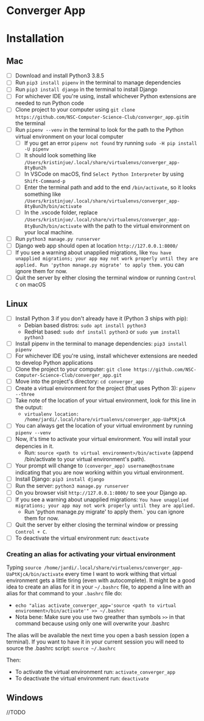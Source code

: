 # Converger App

# Installation
## Mac

- [ ] Download and install Python3 3.8.5
- [ ] Run `pip3 install pipenv` in the terminal to manage dependencies
- [ ] Run `pip3 install django` in the terminal to install Django
- [ ] For whichever IDE you're using, install whichever Python extensions are needed to run Python code
- [ ] Clone project to your computer using `git clone https://github.com/NSC-Computer-Science-Club/converger_app.git`in the terminal
- [ ] Run `pipenv --venv` in the terminal to look for the path to the Python virtual environment on your local computer
  - [ ] If you get an error `pipenv not found` try running `sudo -H pip install -U pipenv`
  - [ ] It should look something like `/Users/kristinjue/.local/share/virtualenvs/converger_app-8tyBun2h`
  - [ ] In VSCode on macOS, find `Select Python Interpreter` by using `Shift-Command-p`
  - [ ] Enter the terminal path and add to the end `/bin/activate`, so it looks something like `/Users/kristinjue/.local/share/virtualenvs/converger_app-8tyBun2h/bin/activate`
  - [ ] In the .vscode folder, replace `/Users/kristinjue/.local/share/virtualenvs/converger_app-8tyBun2h/bin/activate` with the path to the virtual environment on your local machine.
- [ ] Run `python3 manage.py runserver`
- [ ] Django web app should open at location `http://127.0.0.1:8000/`
- [ ] If you see a warning about unapplied migrations, like  `You have unapplied migrations; your app may not work properly until they are applied.
Run 'python manage.py migrate' to apply them.` you can ignore them for now.
- [ ] Quit the server by either closing the terminal window or running `Control C` on macOS

## Linux 
- [ ] Install Python 3 if you don't already have it (Python 3 ships with pip):
  - Debian based distros: `sudo apt install python3`
  - RedHat based: `sudo dnf install python3` or `sudo yum install python3`
- [ ] Install pipenv in the terminal to manage dependencies: `pip3 install pipenv`
- [ ] For whichever IDE you're using, install whichever extensions are needed to develop Python applications
- [ ] Clone the project to your computer: `git clone https://github.com/NSC-Computer-Science-Club/converger_app.git`
- [ ] Move into the project's directory: `cd converger_app`
- [ ] Create a virtual environment for the project (that uses Python 3): `pipenv --three`
- [ ] Take note of the location of your virtual environment, look for this line in the output:
    - `virtualenv location: /home/jardi/.local/share/virtualenvs/converger_app-UaPtKjcA`
- [ ] You can always get the location of your virtual environment by running `pipenv --venv`
- [ ] Now, it's time to activate your virtual environment. You will install your depencies in it.
  - Run: `source <path to virtual environment>/bin/activate` (append /bin/activate to your virtual environment's path).
- [ ] Your prompt will change to `(converger_app) username@hostname` indicating that you are now working within you virtual environment.
- [ ] Install Django: `pip3 install django`
- [ ] Run the server: `python3 manage.py runserver`
- [ ] On you browser visit `http://127.0.0.1:8000/` to see your Django ap.
- [ ] If you see a warning about unapplied migrations:  `You have unapplied migrations; your app may not work properly until they are applied.`
  - Run 'python manage.py migrate' to apply them.` you can ignore them for now.
- [ ] Quit the server by either closing the terminal window or pressing `Control + C`.
- [ ] To deactivate the virtual environment run: `deactivate`

### Creating an alias for activating your virtual environment

Typing `source /home/jardi/.local/share/virtualenvs/converger_app-UaPtKjcA/bin/activate` every time
I want to work withing that virtual environment gets a little tiring (even with autocomplete).
It might be a good idea to create an alias for it in your `~/.bashrc` file, to append a line
with an alias for that command to your `.bashrc` file do:
  - `echo "alias activate_converger_app='source <path to virtual environment>/bin/activate'" >> ~/.bashrc`
  - Nota bene: Make sure you use two greather than symbols `>>` in that command because using only one will overwrite your .bashrc

The alias will be available the next time you open a bash session (open a terminal). If you want to have it
in your current session you will need to source the .bashrc script: `source ~/.bashrc`

Then:
- To activate the virtual environment run: `activate_converger_app`
- To deactivate the virtual environment run: `deactivate`

## Windows
//TODO


